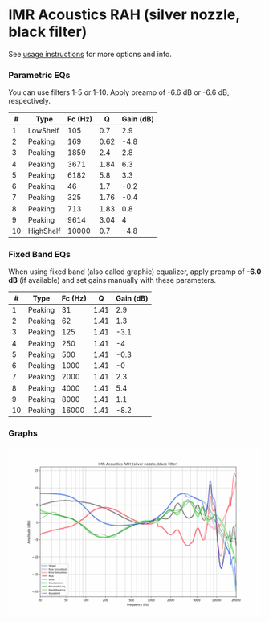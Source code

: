 # IMR Acoustics RAH (silver nozzle, black filter)
See [usage instructions](https://github.com/jaakkopasanen/AutoEq#usage) for more options and info.

### Parametric EQs
You can use filters 1-5 or 1-10. Apply preamp of -6.6 dB or -6.6 dB, respectively.

|   # | Type      |   Fc (Hz) |    Q |   Gain (dB) |
|-----|-----------|-----------|------|-------------|
|   1 | LowShelf  |       105 | 0.7  |         2.9 |
|   2 | Peaking   |       169 | 0.62 |        -4.8 |
|   3 | Peaking   |      1859 | 2.4  |         2.8 |
|   4 | Peaking   |      3671 | 1.84 |         6.3 |
|   5 | Peaking   |      6182 | 5.8  |         3.3 |
|   6 | Peaking   |        46 | 1.7  |        -0.2 |
|   7 | Peaking   |       325 | 1.76 |        -0.4 |
|   8 | Peaking   |       713 | 1.83 |         0.8 |
|   9 | Peaking   |      9614 | 3.04 |         4   |
|  10 | HighShelf |     10000 | 0.7  |        -4.8 |

### Fixed Band EQs
When using fixed band (also called graphic) equalizer, apply preamp of **-6.0 dB** (if available) and set gains manually with these parameters.

|   # | Type    |   Fc (Hz) |    Q |   Gain (dB) |
|-----|---------|-----------|------|-------------|
|   1 | Peaking |        31 | 1.41 |         2.9 |
|   2 | Peaking |        62 | 1.41 |         1.3 |
|   3 | Peaking |       125 | 1.41 |        -3.1 |
|   4 | Peaking |       250 | 1.41 |        -4   |
|   5 | Peaking |       500 | 1.41 |        -0.3 |
|   6 | Peaking |      1000 | 1.41 |        -0   |
|   7 | Peaking |      2000 | 1.41 |         2.3 |
|   8 | Peaking |      4000 | 1.41 |         5.4 |
|   9 | Peaking |      8000 | 1.41 |         1.1 |
|  10 | Peaking |     16000 | 1.41 |        -8.2 |

### Graphs
![](./IMR%20Acoustics%20RAH%20(silver%20nozzle,%20black%20filter).png)
